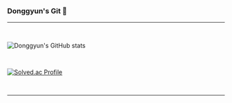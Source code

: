 ### Donggyun's Git 👋
<hr>
<br/>

![Donggyun's GitHub stats](https://github-readme-stats.vercel.app/api?username=DonggyunKim00&show_icons=true&theme=dark)

<br/>

[![Solved.ac Profile](http://mazassumnida.wtf/api/v2/generate_badge?boj=rlaehdrbs580)](https://solved.ac/rlaehdrbs580/)

<br/>
<hr>
